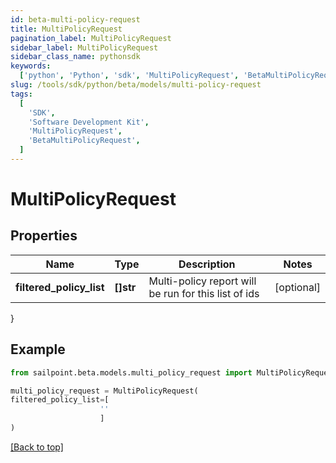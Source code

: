 ```yaml
---
id: beta-multi-policy-request
title: MultiPolicyRequest
pagination_label: MultiPolicyRequest
sidebar_label: MultiPolicyRequest
sidebar_class_name: pythonsdk
keywords:
  ['python', 'Python', 'sdk', 'MultiPolicyRequest', 'BetaMultiPolicyRequest']
slug: /tools/sdk/python/beta/models/multi-policy-request
tags:
  [
    'SDK',
    'Software Development Kit',
    'MultiPolicyRequest',
    'BetaMultiPolicyRequest',
  ]
---
```


# MultiPolicyRequest

## Properties

| Name | Type | Description | Notes |
| --- | --- | --- | --- |
| **filtered_policy_list** | **[]str** | Multi-policy report will be run for this list of ids | [optional] |

}

## Example

```python
from sailpoint.beta.models.multi_policy_request import MultiPolicyRequest

multi_policy_request = MultiPolicyRequest(
filtered_policy_list=[
                    ''
                    ]
)

```

[[Back to top]](#)
